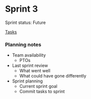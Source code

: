 # Sprint 3

Sprint status: Future

[Tasks](Sprint%203%2025d9ae7944c68053a284f45ab37faec6/Tasks%2025d9ae7944c680979781d2179f48504b.csv)

### **Planning notes**

- Team availability
    - PTOs
- Last sprint review
    - What went well
    - What could have gone differently
- Sprint planning
    - Current sprint goal
    - Commit tasks to sprint
